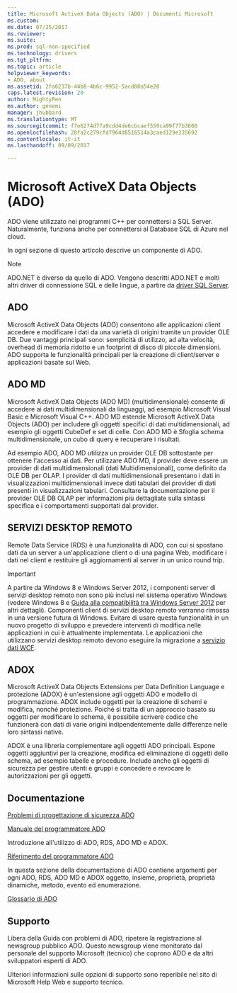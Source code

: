 ```yaml
---
title: Microsoft ActiveX Data Objects (ADO) | Documenti Microsoft
ms.custom: 
ms.date: 07/25/2017
ms.reviewer: 
ms.suite: 
ms.prod: sql-non-specified
ms.technology: drivers
ms.tgt_pltfrm: 
ms.topic: article
helpviewer_keywords:
- ADO, about
ms.assetid: 2fa6237b-44b8-4b6c-9952-5acd80a54e20
caps.latest.revision: 20
author: MightyPen
ms.author: genemi
manager: jhubbard
ms.translationtype: MT
ms.sourcegitcommit: f7e6274d77a9cdd4de6cbcaef559ca99f77b3608
ms.openlocfilehash: 28fa2c279cfd7964d8516514a3caed129e335692
ms.contentlocale: it-it
ms.lasthandoff: 09/09/2017

---
```

# <a name="microsoft-activex-data-objects-ado"></a>Microsoft ActiveX Data Objects (ADO)

ADO viene utilizzato nei programmi C++ per connettersi a SQL Server. Naturalmente, funziona anche per connettersi al Database SQL di Azure nel cloud.

In ogni sezione di questo articolo descrive un componente di ADO.

> [!NOTE]
> ADO.NET è diverso da quello di ADO. Vengono descritti ADO.NET e molti altri driver di connessione SQL e delle lingue, a partire da [driver SQL Server](../connect/sql-connection-libraries.md).

  
## <a name="ado"></a>ADO  
 Microsoft ActiveX Data Objects (ADO) consentono alle applicazioni client accedere e modificare i dati da una varietà di origini tramite un provider OLE DB. Due vantaggi principali sono: semplicità di utilizzo, ad alta velocità, overhead di memoria ridotto e un footprint di disco di piccole dimensioni. ADO supporta le funzionalità principali per la creazione di client/server e applicazioni basate sul Web.  
  
## <a name="ado-md"></a>ADO MD  
 Microsoft ActiveX Data Objects (ADO MD) (multidimensionale) consente di accedere ai dati multidimensionali da linguaggi, ad esempio Microsoft Visual Basic e Microsoft Visual C++. ADO MD estende Microsoft ActiveX Data Objects (ADO) per includere gli oggetti specifici di dati multidimensionali, ad esempio gli oggetti CubeDef e set di celle. Con ADO MD è Sfoglia schema multidimensionale, un cubo di query e recuperare i risultati.  
  
 Ad esempio ADO, ADO MD utilizza un provider OLE DB sottostante per ottenere l'accesso ai dati. Per utilizzare ADO MD, il provider deve essere un provider di dati multidimensionali (dati Multidimensionali), come definito da OLE DB per OLAP. I provider di dati multidimensionali presentano i dati in visualizzazioni multidimensionali invece dati tabulari dei provider di dati presenti in visualizzazioni tabulari. Consultare la documentazione per il provider OLE DB OLAP per informazioni più dettagliate sulla sintassi specifica e i comportamenti supportati dal provider.  
  
## <a name="rds"></a>SERVIZI DESKTOP REMOTO  
 Remote Data Service (RDS) è una funzionalità di ADO, con cui si spostano dati da un server a un'applicazione client o di una pagina Web, modificare i dati nel client e restituire gli aggiornamenti al server in un unico round trip.  
  
> [!IMPORTANT]
>  A partire da Windows 8 e Windows Server 2012, i componenti server di servizi desktop remoto non sono più inclusi nel sistema operativo Windows (vedere Windows 8 e [Guida alla compatibilità tra Windows Server 2012](https://www.microsoft.com/en-us/download/details.aspx?id=27416) per altri dettagli). Componenti client di servizi desktop remoto verranno rimossa in una versione futura di Windows. Evitare di usare questa funzionalità in un nuovo progetto di sviluppo e prevedere interventi di modifica nelle applicazioni in cui è attualmente implementata. Le applicazioni che utilizzano servizi desktop remoto devono eseguire la migrazione a [servizio dati WCF](http://go.microsoft.com/fwlink/?LinkId=199565).  
  
## <a name="adox"></a>ADOX  
 Microsoft ActiveX Data Objects Extensions per Data Definition Language e protezione (ADOX) è un'estensione agli oggetti ADO e modello di programmazione. ADOX include oggetti per la creazione di schemi e modifica, nonché protezione. Poiché si tratta di un approccio basato su oggetti per modificare lo schema, è possibile scrivere codice che funzionerà con dati di varie origini indipendentemente dalle differenze nelle loro sintassi native.  
  
 ADOX è una libreria complementare agli oggetti ADO principali. Espone oggetti aggiuntivi per la creazione, modifica ed eliminazione di oggetti dello schema, ad esempio tabelle e procedure. Include anche gli oggetti di sicurezza per gestire utenti e gruppi e concedere e revocare le autorizzazioni per gli oggetti.  
  
## <a name="documentation"></a>Documentazione  
 [Problemi di progettazione di sicurezza ADO](../ado/guide/ado-security-design-issues.md)  
  
 [Manuale del programmatore ADO](../ado/guide/ado-programmer-s-guide.md)  
  
 Introduzione all'utilizzo di ADO, RDS, ADO MD e ADOX.  
  
 [Riferimento del programmatore ADO](../ado/reference/ado-programmer-s-reference.md)  
  
 In questa sezione della documentazione di ADO contiene argomenti per ogni ADO, RDS, ADO MD e ADOX oggetto, insieme, proprietà, proprietà dinamiche, metodo, evento ed enumerazione.  
  
 [Glossario di ADO](../ado/ado-glossary.md)  
  
## <a name="support"></a>Supporto  
 Libera della Guida con problemi di ADO, ripetere la registrazione al newsgroup pubblico ADO. Questo newsgroup viene monitorato dal personale del supporto Microsoft (tecnico) che coprono ADO e da altri sviluppatori esperti di ADO.  
  
 Ulteriori informazioni sulle opzioni di supporto sono reperibile nel sito di Microsoft Help Web e supporto tecnico.



